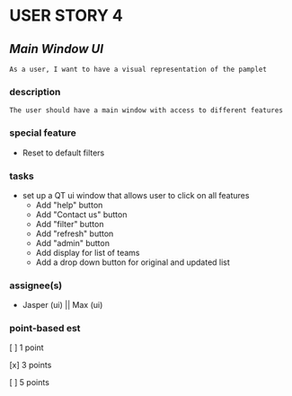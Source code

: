 # USER STORY 4

## *Main Window UI*
    As a user, I want to have a visual representation of the pamplet

### description
    The user should have a main window with access to different features

### special feature
+ Reset to default filters

### tasks
+ set up a QT ui window that allows user to click on all features
    + Add "help" button
    + Add "Contact us" button
    + Add "filter" button
    + Add "refresh" button
    + Add "admin" button
    + Add display for list of teams
    + Add a drop down button for original and updated list


### assignee(s)
+ Jasper (ui) || Max (ui)

### point-based est
[ ] 1 point

[x] 3 points

[ ] 5 points
